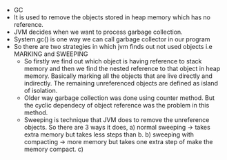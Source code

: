 -  GC
  - It is used to remove the objects stored in heap memory which has no reference.
  - JVM decides when we want to process garbage collection.
  - System.gc() is one way we can call garbage collector in our program
  - So there are two strategies in which jvm finds out not used objects i.e MARKING and SWEEPING
      * So firstly we find out which object is having reference to stack memory and then we find the nested reference to that object in heap memory. Basically marking
        all the objects that are live directly and indirectly. The remaining unreferenced objects are defined as island of isolation.
      * Older way garbage collection was done using counter method. But the cyclic dependecy of object reference was the problem in this method.
      * Sweeping is technique that JVM does to remove the unreference objects. So there are 3 ways it does,
        a) normal sweeping -> takes extra memory but takes less steps than b.
        b) sweeping with compacting -> more memory but takes one extra step of make the memory compact.
        c) 
